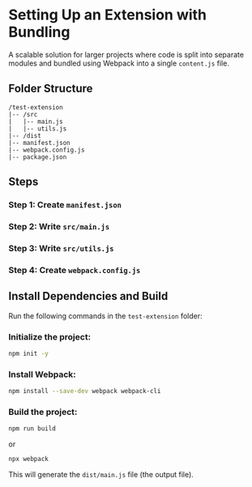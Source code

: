 # Setting Up an Extension with Bundling

A scalable solution for larger projects where code is split into separate modules and bundled using Webpack into a single `content.js` file.

## Folder Structure

```
/test-extension
|-- /src
|   |-- main.js
|   |-- utils.js
|-- /dist
|-- manifest.json
|-- webpack.config.js
|-- package.json
```

## Steps

### Step 1: Create `manifest.json`

### Step 2: Write `src/main.js`

### Step 3: Write `src/utils.js`

### Step 4: Create `webpack.config.js`

## Install Dependencies and Build

Run the following commands in the `test-extension` folder:

### Initialize the project:

```sh
npm init -y
```

### Install Webpack:

```sh
npm install --save-dev webpack webpack-cli
```

### Build the project:

```sh
npm run build
```
or
```sh
npx webpack
```

This will generate the `dist/main.js` file (the output file).
